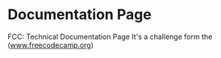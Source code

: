 # Documentation Page

FCC: Technical Documentation Page
It's a challenge form the (www.freecodecamp.org)